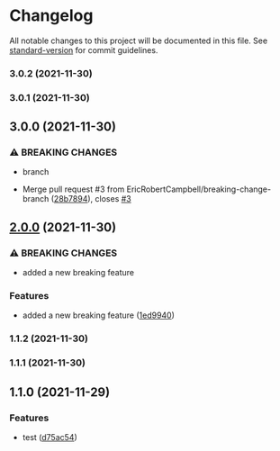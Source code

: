 # Changelog

All notable changes to this project will be documented in this file. See [standard-version](https://github.com/conventional-changelog/standard-version) for commit guidelines.

### 3.0.2 (2021-11-30)

### 3.0.1 (2021-11-30)

## 3.0.0 (2021-11-30)


### ⚠ BREAKING CHANGES

* branch

* Merge pull request #3 from EricRobertCampbell/breaking-change-branch ([28b7894](https://github.com/EricRobertCampbell/semantic-versioning-test-js/commit/28b789431122e22640a8d7ebdaf946809c4fce1e)), closes [#3](https://github.com/EricRobertCampbell/semantic-versioning-test-js/issues/3)

## [2.0.0](https://github.com/EricRobertCampbell/semantic-versioning-test-js/compare/v1.1.2...v2.0.0) (2021-11-30)


### ⚠ BREAKING CHANGES

* added a new breaking feature

### Features

* added a new breaking feature ([1ed9940](https://github.com/EricRobertCampbell/semantic-versioning-test-js/commit/1ed9940b34a86d63a0db4163865d7ba9cf835ecc))

### 1.1.2 (2021-11-30)

### 1.1.1 (2021-11-30)

## 1.1.0 (2021-11-29)


### Features

* test ([d75ac54](https://github.com/EricRobertCampbell/semantic-versioning-test-js/commit/d75ac544bf8302870561ad07b4dad321c41e7627))
